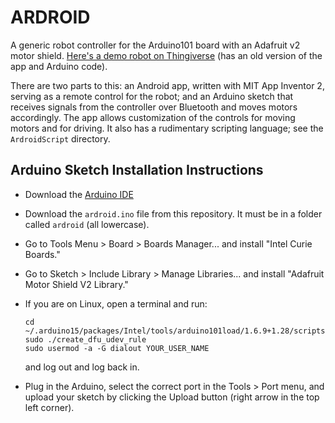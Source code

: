 # ARDROID
A generic robot controller for the Arduino101 board with an Adafruit v2 motor shield. [Here's a demo robot on Thingiverse](http://www.thingiverse.com/thing:1674749) (has an old version of the app and Arduino code).

There are two parts to this: an Android app, written with MIT App Inventor 2, serving as a remote control for the robot; and an Arduino sketch that receives signals from the controller over Bluetooth and moves motors accordingly. The app allows customization of the controls for moving motors and for driving. It also has a rudimentary scripting language; see the `ArdroidScript` directory.

## Arduino Sketch Installation Instructions
- Download the [Arduino IDE](https://www.arduino.cc/en/Main/Software)
- Download the `ardroid.ino` file from this repository. It must be in a folder called `ardroid` (all lowercase).
- Go to Tools Menu > Board > Boards Manager... and install "Intel Curie Boards."
- Go to Sketch > Include Library > Manage Libraries... and install "Adafruit Motor Shield V2 Library."
- If you are on Linux, open a terminal and run:
    
    ```
    cd ~/.arduino15/packages/Intel/tools/arduino101load/1.6.9+1.28/scripts
    sudo ./create_dfu_udev_rule
    sudo usermod -a -G dialout YOUR_USER_NAME
    ```
    and log out and log back in.
- Plug in the Arduino, select the correct port in the Tools > Port menu, and upload your sketch by clicking the Upload button (right arrow in the top left corner).
